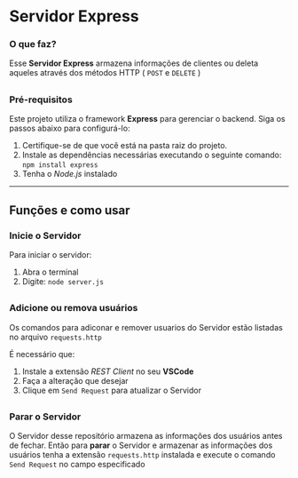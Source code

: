 # Servidor Express

### O que faz?
Esse **Servidor Express** armazena informações de clientes ou deleta aqueles através dos métodos HTTP ( `POST` e `DELETE` )

##

### Pré-requisitos
Este projeto utiliza o framework **Express** para gerenciar o backend. Siga os passos abaixo para configurá-lo:
1. Certifique-se de que você está na pasta raiz do projeto.
2. Instale as dependências necessárias executando o seguinte comando: `npm install express`
3. Tenha o *Node.js* instalado

---

## Funções e como usar

### Inicie o Servidor
Para iniciar o servidor:
1. Abra o terminal
2. Digite: `node server.js`

##

### Adicione ou remova usuários
Os comandos para adiconar e remover usuarios do Servidor estão listadas no arquivo `requests.http`

É necessário que:
1. Instale a extensão *REST Client* no seu **VSCode**
2. Faça a alteração que desejar
3. Clique em `Send Request` para atualizar o Servidor

##

### Parar o Servidor
O Servidor desse repositório armazena as informações dos usuários antes de fechar. Então para **parar** o Servidor e armazenar as informações dos usuários tenha a extensão `requests.http` instalada e execute o comando `Send Request` no campo 
especificado

